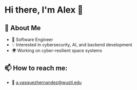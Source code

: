 # Hi there, I'm Alex 👋

## 🚀 About Me
- 🌟 Software Engineer 
- 💡 Interested in cybersecurity, AI, and backend development
- 🌍 Working on cyber-resilient space systems

## 📫 How to reach me:
- 📧 [a.vasquezhernandez@wustl.edu](a.vasquezhernandez@wustl.edu)

<!--
**avasquezhernandez/avasquezhernandez** is a ✨ _special_ ✨ repository because its `README.md` (this file) appears on your GitHub profile.

Here are some ideas to get you started:

- 🔭 I’m currently working on ...
- 🌱 I’m currently learning ...
- 👯 I’m looking to collaborate on ...
- 🤔 I’m looking for help with ...
- 💬 Ask me about ...
- 📫 How to reach me: ...
- 😄 Pronouns: ...
- ⚡ Fun fact: ...
-->
